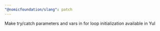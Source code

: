 ```yaml
---
"@nomicfoundation/slang": patch
---
```


Make try/catch parameters and vars in for loop initialization available in Yul
